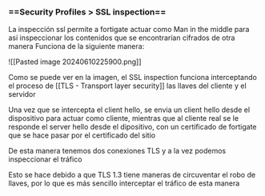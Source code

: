 ### ==Security Profiles > SSL inspection==

La inspección ssl permite a fortigate actuar como Man in the middle para así inspeccionar los contenidos que se encontrarían cifrados de otra manera
Funciona de la siguiente manera:

![[Pasted image 20240610225900.png]]

Como se puede ver en la imagen, el SSL inspection funciona interceptando el proceso de [[TLS - Transport layer security]] las llaves del cliente y el servidor

Una vez que se intercepta el client hello, se envia un client hello desde el dispositivo para actuar como cliente, mientras que al cliente real se le responde el server hello desde el dipositivo, con un certificado de fortigate que se hace pasar por el certificado del sitio

De esta manera tenemos dos conexiones TLS y a la vez podemos inspeccionar el tráfico

Esto se hace debido a que TLS 1.3 tiene maneras de circuventar el robo de llaves, por lo que es más sencillo interceptar el tráfico de esta manera